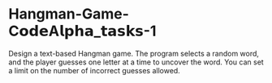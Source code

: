 # Hangman-Game- C𝗼𝗱𝗲A𝗹𝗽𝗵𝗮_𝘁𝗮𝘀𝗸𝘀-1
Design a text-based Hangman game. The program selects a random word, and the player guesses one letter at a time to uncover the word. You can set a limit on the number of incorrect guesses allowed.
